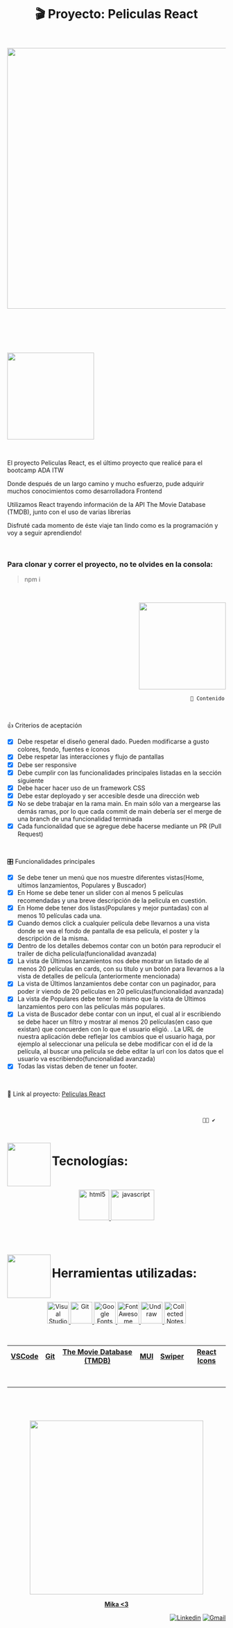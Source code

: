 <h1 align="center"> 🎬 Proyecto: Peliculas React</h1>

&nbsp;

<p align="center"><img src="https://c.tenor.com/HKpAobwCaGIAAAAd/countdown-movie-countdown.gif" width="600px"></p>
&nbsp;

#

&nbsp;
<p align="left"><img src="https://media4.giphy.com/media/VeBcPQ8afEgvTWQMt3/giphy.gif?cid=790b7611fc51b0426900693e448df2534fa9d7add18caafb&rid=giphy.gif&ct=s" width="200px"></p>

&nbsp;

<p>El proyecto Peliculas React, es el último proyecto que realicé para el bootcamp ADA ITW</p>
<p>Donde después de un largo camino y mucho esfuerzo, pude adquirir muchos conocimientos como desarrolladora Frontend</p>

<p>Utilizamos React trayendo información de la API The Movie Database (TMDB), junto con el uso de varias librerías </p>
<p>Disfruté cada momento de éste viaje tan lindo como es la programación y voy a seguir aprendiendo!</p>


&nbsp;


<h3>Para clonar y correr el proyecto, no te olvides en la consola:</h3>

> npm i

&nbsp;

<p align="right"><img src="https://media3.giphy.com/media/AuZXGzk5qKRpG54Ewl/giphy.gif?cid=790b76112d439517ea952c56d083375a8c7c96b5973723d2&rid=giphy.gif&ct=s" width="200px"></p>


``` 
                                                           📌 Contenido
```
  
  
&nbsp;

👍 Criterios de aceptación


- [x] Debe respetar el diseño general dado. Pueden modificarse a gusto colores, fondo, fuentes e íconos
- [x] Debe respetar las interacciones y flujo de pantallas
- [x] Debe ser responsive
- [x] Debe cumplir con las funcionalidades principales listadas en la sección siguiente
- [x] Debe hacer hacer uso de un framework CSS
- [x] Debe estar deployado y ser accesible desde una dirección web
- [x] No se debe trabajar en la rama main. En main sólo van a mergearse las demás ramas, por lo que cada commit de main debería ser el merge de una branch de una funcionalidad terminada
- [x] Cada funcionalidad que se agregue debe hacerse mediante un PR (Pull Request)
 
&nbsp;

🎛 Funcionalidades principales


- [x] Se debe tener un menú que nos muestre diferentes vistas(Home, ultimos lanzamientos, Populares y Buscador)
- [x] En Home se debe tener un slider con al menos 5 películas recomendadas y una breve descripción de la película en cuestión.
- [x] En Home debe tener dos listas(Populares y mejor puntadas) con al menos 10 películas cada una.
- [x] Cuando demos click a cualquier película debe llevarnos a una vista donde se vea el fondo de pantalla de esa película, el poster y la descripción de la misma.
- [x] Dentro de los detalles debemos contar con un botón para reproducir el trailer de dicha película(funcionalidad avanzada)
- [x] La vista de Últimos lanzamientos nos debe mostrar un listado de al menos 20 películas en cards, con su titulo y un botón para llevarnos a la vista de detalles de película (anteriormente mencionada)
- [x] La vista de Últimos lanzamientos debe contar con un paginador, para poder ir viendo de 20 películas en 20 películas(funcionalidad avanzada)
- [x] La vista de Populares debe tener lo mismo que la vista de Últimos lanzamientos pero con las películas más populares.
- [x] La vista de Buscador debe contar con un input, el cual al ir escribiendo se debe hacer un filtro y mostrar al menos 20 películas(en caso que existan) que concuerden con lo que el usuario eligió. . La URL de nuestra aplicación debe reflejar los cambios que el usuario haga, por ejemplo al seleccionar una película se debe modificar con el id de la película, al buscar una película se debe editar la url con los datos que el usuario va escribiendo(funcionalidad avanzada)
- [x] Todas las vistas deben de tener un footer.
 
&nbsp;





<p align="">🎥 Link al proyecto: <a href="mikayalandino-peliculas-react.netlify.app/" target="_blank">Peliculas React</a></p>



&nbsp;





``` 
                                                               🐱‍🏍 ✔️
```
 
&nbsp;


<img align='left' src='https://media0.giphy.com/media/LmNwrBhejkK9EFP504/giphy.gif?cid=790b761151ba5a2875e67f464f448d7979c3e2e4a03c21dd&rid=giphy.gif&ct=g' width='100'>
<h1>Tecnologías:</h1> 
  



&nbsp;


<p align="center">
<a href="https://es.reactjs.org/" target="_blank"> 
            <img src="https://upload.wikimedia.org/wikipedia/commons/thumb/4/47/React.svg/1200px-React.svg.png" alt="html5" width="70" height="70"/> 
</a> 
<a href="https://sass-lang.com/" target="_blank"> 
    <img src="https://1000marcas.net/wp-content/uploads/2021/06/Sass-Logo-1.png" alt="javascript" width="100" height="70"/>  
  </a>
</p>




&nbsp;





&nbsp;



 <img align='left' src='https://media0.giphy.com/media/maNB0qAiRVAty/giphy.gif?cid=ecf05e47t1yx6oryxh0azk67l0d8dsli1dzd74lahislv03a&rid=giphy.gif&ct=g' width='100'>
<h1>Herramientas utilizadas: </h1> 




&nbsp;


<p align="center">
<a href="https://code.visualstudio.com/" target="_blank"> 
            <img src="https://3.bp.blogspot.com/-Llh8y6sZS7o/XV58r2nymuI/AAAAAAAAWLg/2sbFXI90FFo-2i7UjJ0DQrZJpBAjn9dSQCLcBGAs/s0/vscode.png" alt="Visual Studio Code" width="50" height="50"/> 
</a> 
            
            
<a href="https://git-scm.com/" target="_blank">
            <img src="https://miro.medium.com/max/325/1*zzvdRmHGGXONZpuQ2FeqsQ.png" alt="Git" width="50" height="50"/>  
</a>


<a href="https://www.themoviedb.org/" target="_blank">
            <img src="https://upload.wikimedia.org/wikipedia/commons/thumb/8/89/Tmdb.new.logo.svg/1280px-Tmdb.new.logo.svg.png" alt="Google Fonts" width="50" height="50"/>  
</a>


<a href="https://mui.com/" target="_blank"> 
            <img src="https://cdn.worldvectorlogo.com/logos/material-ui-1.svg" alt="FontAwesome" width="50" height="50"/> 
</a> 
            
            
<a href="https://swiperjs.com/" target="_blank">
            <img src="https://cms-assets.tutsplus.com/uploads/users/780/posts/39427/image-upload/68747470733a2f2f6769746875622e7375726d6f6e2e6d652f696d616765732f636f6d6d6f6e2f7377697065722d6c6f676f2e737667.svg" alt="Undraw" width="50" height="50"/>  
</a>


<a href="https://react-icons.github.io/react-icons/" target="_blank">
            <img src="https://camo.githubusercontent.com/48d099290b4cb2d7937bcd96e8497cf1845b54a810a6432c70cf944b60b40c77/68747470733a2f2f7261776769742e636f6d2f676f72616e67616a69632f72656163742d69636f6e732f6d61737465722f72656163742d69636f6e732e737667" alt="Collected Notes" width="50" height="50"/>  
</a>            
</p>


&nbsp;


|   [VSCode](https://code.visualstudio.com/)	|   [Git](https://git-scm.com/)	|   [The Movie Database (TMDB)](https://www.themoviedb.org/)	|  [MUI](https://mui.com/) 	|  [Swiper](https://swiperjs.com/) |  [React Icons](https://react-icons.github.io/react-icons/)	
|---	|---	|---	|---	|---	|---	|




&nbsp;



---





&nbsp;




&nbsp;





<p align="center"><img src="https://media1.giphy.com/media/82ozVGY6TnFCBmSpLt/giphy.gif?cid=790b7611df6157ff08193c2df2961f47f8afa11ff12a3f47&rid=giphy.gif&ct=s" width="400px"></p>

<p align="center"> <a href="https://github.com/Mikayalandino" target="_blank"> <b>Mika <3</b></a> </p> 

<p align="right"><a href="https://www.linkedin.com/in/Mikayalandino" target="_blank"><img src="https://img.shields.io/badge/-Mikayalandino-blue?style=flat-square&logo=Linkedin&logoColor=white&link=https://www.linkedin.com/in/Mikayalandino/" alt="Linkedin"/></a> <a href="mailto:micaelayalandino@gmail.com" target="_blank"><img src="https://img.shields.io/badge/Gmail-c14438?style=flat-square&logo=Gmail&logoColor=white&link=mailto:micealayalandino@gmail.com" alt="Gmail"/></a></p>
